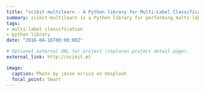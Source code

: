 ```yaml
---
title: "scikit-multilearn - A Python library for Multi-Label Classification" 
summary: scikit-multilearn is a Python library for performing multi-label classification compatible with the scikit-learn and scipy ecosystems.
tags:
- multi-label classification
- python library
date: "2016-04-16T00:00:00Z"

# Optional external URL for project (replaces project detail page).
external_link: http://scikit.ml

image:
  caption: Photo by jesse orrico on Unsplash
  focal_point: Smart
---
```

